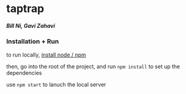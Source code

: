 # taptrap

##### Bill Ni, Gavi Zahavi

### Installation + Run

to run locally, [install node / npm](https://nodejs.org/en/)

then, go into the root of the project, and run `npm install` to set up the dependencies

use `npm start` to lanuch the local server

